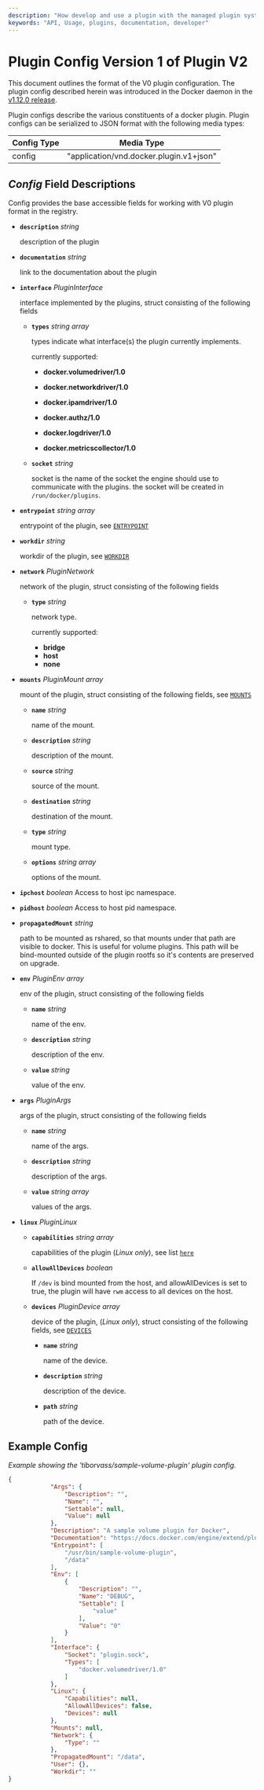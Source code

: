 ```yaml
---
description: "How develop and use a plugin with the managed plugin system"
keywords: "API, Usage, plugins, documentation, developer"
---
```


<!-- This file is maintained within the docker/cli GitHub
     repository at https://github.com/yuyangjack/dockercli/. Make all
     pull requests against that repo. If you see this file in
     another repository, consider it read-only there, as it will
     periodically be overwritten by the definitive file. Pull
     requests which include edits to this file in other repositories
     will be rejected.
-->


# Plugin Config Version 1 of Plugin V2

This document outlines the format of the V0 plugin configuration. The plugin
config described herein was introduced in the Docker daemon in the [v1.12.0
release](https://github.com/docker/docker/commit/f37117045c5398fd3dca8016ea8ca0cb47e7312b).

Plugin configs describe the various constituents of a docker plugin. Plugin
configs can be serialized to JSON format with the following media types:

Config Type  | Media Type
------------- | -------------
config  | "application/vnd.docker.plugin.v1+json"


## *Config* Field Descriptions

Config provides the base accessible fields for working with V0 plugin format
 in the registry.

- **`description`** *string*

	description of the plugin

- **`documentation`** *string*

  	link to the documentation about the plugin

- **`interface`** *PluginInterface*

   interface implemented by the plugins, struct consisting of the following fields

    - **`types`** *string array*

      types indicate what interface(s) the plugin currently implements.

      currently supported:

        - **docker.volumedriver/1.0**

        - **docker.networkdriver/1.0**

        - **docker.ipamdriver/1.0**

        - **docker.authz/1.0**

        - **docker.logdriver/1.0**

        - **docker.metricscollector/1.0**

    - **`socket`** *string*

      socket is the name of the socket the engine should use to communicate with the plugins.
      the socket will be created in `/run/docker/plugins`.


- **`entrypoint`** *string array*

   entrypoint of the plugin, see [`ENTRYPOINT`](../reference/builder.md#entrypoint)

- **`workdir`** *string*

   workdir of the plugin, see [`WORKDIR`](../reference/builder.md#workdir)

- **`network`** *PluginNetwork*

   network of the plugin, struct consisting of the following fields

    - **`type`** *string*

      network type.

      currently supported:

      	- **bridge**
      	- **host**
      	- **none**

- **`mounts`** *PluginMount array*

   mount of the plugin, struct consisting of the following fields, see [`MOUNTS`](https://github.com/opencontainers/runtime-spec/blob/master/config.md#mounts)

    - **`name`** *string*

	  name of the mount.

    - **`description`** *string*

      description of the mount.

    - **`source`** *string*

	  source of the mount.

    - **`destination`** *string*

	  destination of the mount.

    - **`type`** *string*

      mount type.

    - **`options`** *string array*

	  options of the mount.

- **`ipchost`** *boolean*
   Access to host ipc namespace.
- **`pidhost`** *boolean*
   Access to host pid namespace.

- **`propagatedMount`** *string*

   path to be mounted as rshared, so that mounts under that path are visible to docker. This is useful for volume plugins.
   This path will be bind-mounted outside of the plugin rootfs so it's contents
   are preserved on upgrade.

- **`env`** *PluginEnv array*

   env of the plugin, struct consisting of the following fields

    - **`name`** *string*

	  name of the env.

    - **`description`** *string*

      description of the env.

    - **`value`** *string*

	  value of the env.

- **`args`** *PluginArgs*

   args of the plugin, struct consisting of the following fields

    - **`name`** *string*

	  name of the args.

    - **`description`** *string*

      description of the args.

    - **`value`** *string array*

	  values of the args.

- **`linux`** *PluginLinux*

    - **`capabilities`** *string array*

       capabilities of the plugin (*Linux only*), see list [`here`](https://github.com/opencontainers/runc/blob/master/libcontainer/SPEC.md#security)

    - **`allowAllDevices`** *boolean*

	   If `/dev` is bind mounted from the host, and allowAllDevices is set to true, the plugin will have `rwm` access to all devices on the host.

    - **`devices`** *PluginDevice array*

       device of the plugin, (*Linux only*), struct consisting of the following fields, see [`DEVICES`](https://github.com/opencontainers/runtime-spec/blob/master/config-linux.md#devices)

         - **`name`** *string*

	       name of the device.

         - **`description`** *string*

           description of the device.

         - **`path`** *string*

           path of the device.

## Example Config

*Example showing the 'tiborvass/sample-volume-plugin' plugin config.*

```json
{
            "Args": {
                "Description": "",
                "Name": "",
                "Settable": null,
                "Value": null
            },
            "Description": "A sample volume plugin for Docker",
            "Documentation": "https://docs.docker.com/engine/extend/plugins/",
            "Entrypoint": [
                "/usr/bin/sample-volume-plugin",
                "/data"
            ],
            "Env": [
                {
                    "Description": "",
                    "Name": "DEBUG",
                    "Settable": [
                        "value"
                    ],
                    "Value": "0"
                }
            ],
            "Interface": {
                "Socket": "plugin.sock",
                "Types": [
                    "docker.volumedriver/1.0"
                ]
            },
            "Linux": {
                "Capabilities": null,
                "AllowAllDevices": false,
                "Devices": null
            },
            "Mounts": null,
            "Network": {
                "Type": ""
            },
            "PropagatedMount": "/data",
            "User": {},
            "Workdir": ""
}
```
